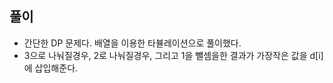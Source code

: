## 풀이

- 간단한 DP 문제다. 배열을 이용한 타뷸레이션으로 풀이했다.
- 3으로 나눠질경우, 2로 나눠질경우, 그리고 1을 뺄셈을한 결과가 가장작은 값을 d[i]에 삽입해준다.